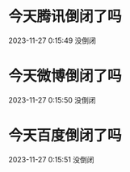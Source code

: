 # 今天腾讯倒闭了吗

2023-11-27 0:15:49 没倒闭

# 今天微博倒闭了吗

2023-11-27 0:15:50 没倒闭

# 今天百度倒闭了吗

2023-11-27 0:15:51 没倒闭

